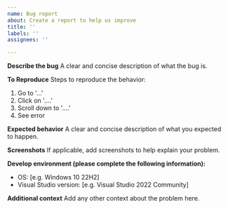 ```yaml
---
name: Bug report
about: Create a report to help us improve
title: ''
labels: ''
assignees: ''

---
```


**Describe the bug**
A clear and concise description of what the bug is.

**To Reproduce**
Steps to reproduce the behavior:
1. Go to '...'
2. Click on '....'
3. Scroll down to '....'
4. See error

**Expected behavior**
A clear and concise description of what you expected to happen.

**Screenshots**
If applicable, add screenshots to help explain your problem.

**Develop environment (please complete the following information):**
 - OS: [e.g. Windows 10 22H2]
 - Visual Studio version: [e.g. Visual Studio 2022 Community]

**Additional context**
Add any other context about the problem here.
